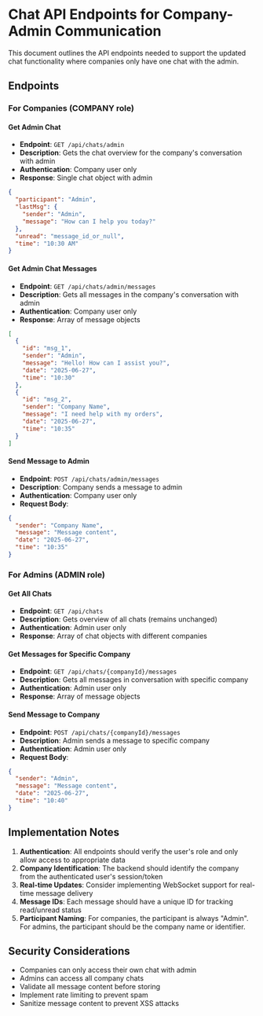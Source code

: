 # Chat API Endpoints for Company-Admin Communication

This document outlines the API endpoints needed to support the updated chat functionality where companies only have one chat with the admin.

## Endpoints

### For Companies (COMPANY role)

#### Get Admin Chat
- **Endpoint**: `GET /api/chats/admin`
- **Description**: Gets the chat overview for the company's conversation with admin
- **Authentication**: Company user only
- **Response**: Single chat object with admin
```json
{
  "participant": "Admin",
  "lastMsg": {
    "sender": "Admin",
    "message": "How can I help you today?"
  },
  "unread": "message_id_or_null",
  "time": "10:30 AM"
}
```

#### Get Admin Chat Messages
- **Endpoint**: `GET /api/chats/admin/messages`
- **Description**: Gets all messages in the company's conversation with admin
- **Authentication**: Company user only
- **Response**: Array of message objects
```json
[
  {
    "id": "msg_1",
    "sender": "Admin",
    "message": "Hello! How can I assist you?",
    "date": "2025-06-27",
    "time": "10:30"
  },
  {
    "id": "msg_2",
    "sender": "Company Name",
    "message": "I need help with my orders",
    "date": "2025-06-27",
    "time": "10:35"
  }
]
```

#### Send Message to Admin
- **Endpoint**: `POST /api/chats/admin/messages`
- **Description**: Company sends a message to admin
- **Authentication**: Company user only
- **Request Body**:
```json
{
  "sender": "Company Name",
  "message": "Message content",
  "date": "2025-06-27",
  "time": "10:35"
}
```

### For Admins (ADMIN role)

#### Get All Chats
- **Endpoint**: `GET /api/chats`
- **Description**: Gets overview of all chats (remains unchanged)
- **Authentication**: Admin user only
- **Response**: Array of chat objects with different companies

#### Get Messages for Specific Company
- **Endpoint**: `GET /api/chats/{companyId}/messages`
- **Description**: Gets all messages in conversation with specific company
- **Authentication**: Admin user only
- **Response**: Array of message objects

#### Send Message to Company
- **Endpoint**: `POST /api/chats/{companyId}/messages`
- **Description**: Admin sends a message to specific company
- **Authentication**: Admin user only
- **Request Body**:
```json
{
  "sender": "Admin",
  "message": "Message content",
  "date": "2025-06-27",
  "time": "10:40"
}
```

## Implementation Notes

1. **Authentication**: All endpoints should verify the user's role and only allow access to appropriate data
2. **Company Identification**: The backend should identify the company from the authenticated user's session/token
3. **Real-time Updates**: Consider implementing WebSocket support for real-time message delivery
4. **Message IDs**: Each message should have a unique ID for tracking read/unread status
5. **Participant Naming**: For companies, the participant is always "Admin". For admins, the participant should be the company name or identifier.

## Security Considerations

- Companies can only access their own chat with admin
- Admins can access all company chats
- Validate all message content before storing
- Implement rate limiting to prevent spam
- Sanitize message content to prevent XSS attacks
